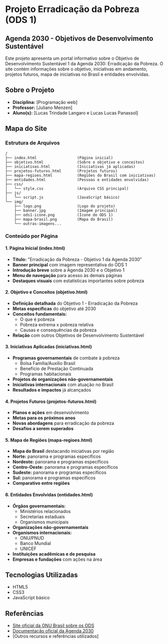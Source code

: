 # Projeto Erradicação da Pobreza (ODS 1)
## Agenda 2030 - Objetivos de Desenvolvimento Sustentável

Este projeto apresenta um portal informativo sobre o Objetivo de Desenvolvimento Sustentável 1 da Agenda 2030: Erradicação da Pobreza. O site contém informações sobre o objetivo, iniciativas em andamento, projetos futuros, mapa de iniciativas no Brasil e entidades envolvidas.

## Sobre o Projeto
- **Disciplina:** [Programação web]
- **Professor:** [Juliano Menzen]
- **Aluno(s):** [Lucas Trindade Langaro e Lucas Lucas Panassol]

## Mapa do Site

### Estrutura de Arquivos
```
/
├── index.html                  (Página inicial)
├── objetivo.html               (Sobre o objetivo e conceitos)
├── iniciativas.html            (Iniciativas já aplicadas)
├── projetos-futuros.html       (Projetos futuros)
├── mapa-regioes.html           (Regiões do Brasil com iniciativas)
├── entidades.html              (Pessoas e entidades envolvidas)
├── css/
│   └── style.css               (Arquivo CSS principal)
├── js/
│   └── script.js               (JavaScript básico)
└── img/
    ├── logo.png                (Logo do projeto)
    ├── banner.jpg              (Imagem principal)
    ├── ods1-icone.png          (Ícone do ODS 1)
    ├── mapa-brasil.png         (Mapa do Brasil)
    └── outras-imagens...
```

### Conteúdo por Página

#### 1. Página Inicial (index.html)
- **Título:** "Erradicação da Pobreza - Objetivo 1 da Agenda 2030"
- **Banner principal** com imagem representativa do ODS 1
- **Introdução breve** sobre a Agenda 2030 e o Objetivo 1
- **Menu de navegação** para acesso às demais páginas
- **Destaques visuais** com estatísticas importantes sobre pobreza

#### 2. Objetivo e Conceitos (objetivo.html)
- **Definição detalhada** do Objetivo 1 - Erradicação da Pobreza
- **Metas específicas** do objetivo até 2030
- **Conceitos fundamentais:**
  * O que é pobreza
  * Pobreza extrema x pobreza relativa
  * Causas e consequências da pobreza
- **Relação** com outros Objetivos de Desenvolvimento Sustentável

#### 3. Iniciativas Aplicadas (iniciativas.html)
- **Programas governamentais** de combate à pobreza
  * Bolsa Família/Auxílio Brasil
  * Benefício de Prestação Continuada
  * Programas habitacionais
- **Projetos de organizações não-governamentais**
- **Iniciativas internacionais** com atuação no Brasil
- **Resultados e impactos** já alcançados

#### 4. Projetos Futuros (projetos-futuros.html)
- **Planos e ações** em desenvolvimento
- **Metas para os próximos anos**
- **Novas abordagens** para erradicação da pobreza
- **Desafios a serem superados**

#### 5. Mapa de Regiões (mapa-regioes.html)
- **Mapa do Brasil** destacando iniciativas por região
- **Norte:** panorama e programas específicos
- **Nordeste:** panorama e programas específicos
- **Centro-Oeste:** panorama e programas específicos
- **Sudeste:** panorama e programas específicos
- **Sul:** panorama e programas específicos
- **Comparativo entre regiões**

#### 6. Entidades Envolvidas (entidades.html)
- **Órgãos governamentais:**
  * Ministérios relacionados
  * Secretarias estaduais
  * Organismos municipais
- **Organizações não-governamentais**
- **Organismos internacionais:**
  * ONU/PNUD
  * Banco Mundial
  * UNICEF
- **Instituições acadêmicas e de pesquisa**
- **Empresas e fundações** com ações na área

## Tecnologias Utilizadas
- HTML5
- CSS3
- JavaScript básico

## Referências
- [Site oficial da ONU Brasil sobre os ODS](https://brasil.un.org/pt-br/sdgs)
- [Documentação oficial da Agenda 2030](https://agenda2030.org.br/)
- [Outros recursos e referências utilizados]
